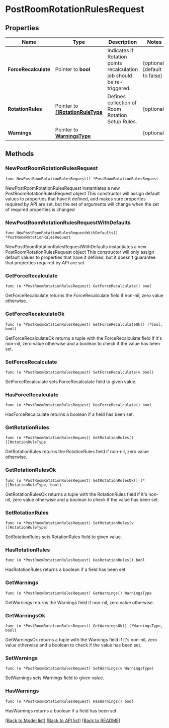 # PostRoomRotationRulesRequest

## Properties

Name | Type | Description | Notes
------------ | ------------- | ------------- | -------------
**ForceRecalculate** | Pointer to **bool** | Indicates if Rotation points recalculation job should be re-triggered. | [optional] [default to false]
**RotationRules** | Pointer to [**[]RotationRuleType**](RotationRuleType.md) | Defines collection of Room Rotation Setup Rules. | [optional] 
**Warnings** | Pointer to [**WarningsType**](WarningsType.md) |  | [optional] 

## Methods

### NewPostRoomRotationRulesRequest

`func NewPostRoomRotationRulesRequest() *PostRoomRotationRulesRequest`

NewPostRoomRotationRulesRequest instantiates a new PostRoomRotationRulesRequest object
This constructor will assign default values to properties that have it defined,
and makes sure properties required by API are set, but the set of arguments
will change when the set of required properties is changed

### NewPostRoomRotationRulesRequestWithDefaults

`func NewPostRoomRotationRulesRequestWithDefaults() *PostRoomRotationRulesRequest`

NewPostRoomRotationRulesRequestWithDefaults instantiates a new PostRoomRotationRulesRequest object
This constructor will only assign default values to properties that have it defined,
but it doesn't guarantee that properties required by API are set

### GetForceRecalculate

`func (o *PostRoomRotationRulesRequest) GetForceRecalculate() bool`

GetForceRecalculate returns the ForceRecalculate field if non-nil, zero value otherwise.

### GetForceRecalculateOk

`func (o *PostRoomRotationRulesRequest) GetForceRecalculateOk() (*bool, bool)`

GetForceRecalculateOk returns a tuple with the ForceRecalculate field if it's non-nil, zero value otherwise
and a boolean to check if the value has been set.

### SetForceRecalculate

`func (o *PostRoomRotationRulesRequest) SetForceRecalculate(v bool)`

SetForceRecalculate sets ForceRecalculate field to given value.

### HasForceRecalculate

`func (o *PostRoomRotationRulesRequest) HasForceRecalculate() bool`

HasForceRecalculate returns a boolean if a field has been set.

### GetRotationRules

`func (o *PostRoomRotationRulesRequest) GetRotationRules() []RotationRuleType`

GetRotationRules returns the RotationRules field if non-nil, zero value otherwise.

### GetRotationRulesOk

`func (o *PostRoomRotationRulesRequest) GetRotationRulesOk() (*[]RotationRuleType, bool)`

GetRotationRulesOk returns a tuple with the RotationRules field if it's non-nil, zero value otherwise
and a boolean to check if the value has been set.

### SetRotationRules

`func (o *PostRoomRotationRulesRequest) SetRotationRules(v []RotationRuleType)`

SetRotationRules sets RotationRules field to given value.

### HasRotationRules

`func (o *PostRoomRotationRulesRequest) HasRotationRules() bool`

HasRotationRules returns a boolean if a field has been set.

### GetWarnings

`func (o *PostRoomRotationRulesRequest) GetWarnings() WarningsType`

GetWarnings returns the Warnings field if non-nil, zero value otherwise.

### GetWarningsOk

`func (o *PostRoomRotationRulesRequest) GetWarningsOk() (*WarningsType, bool)`

GetWarningsOk returns a tuple with the Warnings field if it's non-nil, zero value otherwise
and a boolean to check if the value has been set.

### SetWarnings

`func (o *PostRoomRotationRulesRequest) SetWarnings(v WarningsType)`

SetWarnings sets Warnings field to given value.

### HasWarnings

`func (o *PostRoomRotationRulesRequest) HasWarnings() bool`

HasWarnings returns a boolean if a field has been set.


[[Back to Model list]](../README.md#documentation-for-models) [[Back to API list]](../README.md#documentation-for-api-endpoints) [[Back to README]](../README.md)


